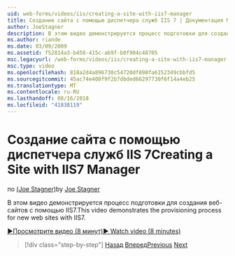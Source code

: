 ```yaml
---
uid: web-forms/videos/iis/creating-a-site-with-iis7-manager
title: Создание сайта с помощью диспетчера служб IIS 7 | Документация Майкрософт
author: JoeStagner
description: В этом видео демонстрируется процесс подготовки для создания веб-сайтов с помощью IIS7.
ms.author: riande
ms.date: 03/09/2009
ms.assetid: f52814a3-b458-415c-ab9f-b0f904c48705
msc.legacyurl: /web-forms/videos/iis/creating-a-site-with-iis7-manager
msc.type: video
ms.openlocfilehash: 818a2d4a896730c54720df898fa6152349cbbfd5
ms.sourcegitcommit: 45ac74e400f9f2b7dbded66297730f6f14a4eb25
ms.translationtype: MT
ms.contentlocale: ru-RU
ms.lasthandoff: 08/16/2018
ms.locfileid: "41838119"
---
```

<a name="creating-a-site-with-iis7-manager"></a><span data-ttu-id="459e6-103">Создание сайта с помощью диспетчера служб IIS 7</span><span class="sxs-lookup"><span data-stu-id="459e6-103">Creating a Site with IIS7 Manager</span></span>
====================
<span data-ttu-id="459e6-104">по [(Joe Stagner)](https://github.com/JoeStagner)</span><span class="sxs-lookup"><span data-stu-id="459e6-104">by [Joe Stagner](https://github.com/JoeStagner)</span></span>

<span data-ttu-id="459e6-105">В этом видео демонстрируется процесс подготовки для создания веб-сайтов с помощью IIS7.</span><span class="sxs-lookup"><span data-stu-id="459e6-105">This video demonstrates the provisioning process for new web sites with IIS7.</span></span>

[<span data-ttu-id="459e6-106">&#9654;Просмотрите видео (8 минут)</span><span class="sxs-lookup"><span data-stu-id="459e6-106">&#9654; Watch video (8 minutes)</span></span>](https://channel9.msdn.com/Blogs/ASP-NET-Site-Videos/creating-a-site-with-iis7-manager)

> [!div class="step-by-step"]
> <span data-ttu-id="459e6-107">[Назад](troubleshooting-production-aspnet-apps.md)
> [Вперед](installing-ftp7.md)</span><span class="sxs-lookup"><span data-stu-id="459e6-107">[Previous](troubleshooting-production-aspnet-apps.md)
[Next](installing-ftp7.md)</span></span>
